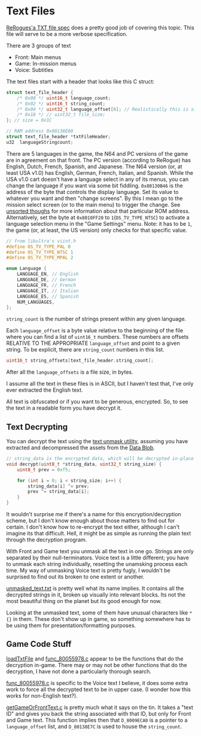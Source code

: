 # Text Files

[ReRogues'a TXT file spec](https://github.com/dpethes/rerogue/blob/master/doc/file_txt_spec.txt) does a pretty good job of covering this topic.
This file will serve to be a more verbose specification.

There are 3 groups of text

- Front: Main menus
- Game:  In-mission menus
- Voice: Subtitles

The text files start with a header that looks like this C struct:

```cpp
struct text_file_header {
    /* 0x00 */ uint16_t language_count;
    /* 0x02 */ uint16_t string_count;
    /* 0x04 */ uint32_t language_offset[6]; // Realistically this is sized to be the same as `language_count`, but whatever
    /* 0x18 */ // uint32_t file_size;
}; // size = 0x1C

// RAM address 0x80138E60
struct text_file_header *txtFileHeader;
u32  languageStringcount;
```

There are 5 languages in the game, the N64 and PC versions of the game are in agreement on that front.
The PC version (according to ReRogue) has English, Dutch, French, Spanish, and Japanese.
The N64 version (or, at least USA v1.0) has English, German, French, Italian, and Spanish.
While the USA v1.0 cart doesn't have a language select in any of its menus, you can change the language if you want via some bit fiddling.
`0x80130B46` is the address of the byte that controls the display language.
Set its value to whatever you want and then "change screens".
By this I mean go to the mission select screen (or to the main menu) to trigger the change.
See [unsorted thoughs](/docs/unsorted_thoughts/unsorted_thoughts.md) for more information about that particular ROM address.
Alternatively, set the byte at `0x8010FF20` to `1`(`OS_TV_TYPE_NTSC`) to activate a language selection menu in the "Game Settings" menu.
Note: it has to be `1`, the game (or, at least, the US version) only checks for that specific value.

```cpp
// from libultra's viint.h 
#define OS_TV_TYPE_PAL 0
#define OS_TV_TYPE_NTSC 1
#define OS_TV_TYPE_MPAL 2
```

```cpp
enum Language {
    LANGUAGE_EN, // English
    LANGUAGE_DE, // German
    LANGUAGE_FR, // French
    LANGUAGE_IT, // Italian
    LANGUAGE_ES, // Spanish
    NUM_LANGUAGES,
};
```

`string_count` is the number of strings present within any given language.

Each `language_offset` is a byte value relative to the beginning of the file where you can find a list of `uint16_t` numbers.
These numbers are offsets RELATIVE TO THE APPROPRIATE `language_offset` and point to a given string.
To be explicit, there are `string_count` numbers in this list.

```cpp
uint16_t string_offsets[text_file_header.string_count];
```

After all the `language_offsets` is a file size, in bytes.

I assume all the text in these files is in ASCII, but I haven't test that, I've only ever extracted the English text.

All text is obfuscated or if you want to be generous, encrypted.
So, to see the text in a readable form you have decrypt it.

## Text Decrypting

You can decrypt the text using the [text unmask utility](/docs/text_files/unmask_text.c), assuming you have extracted and decompressed the assets from the [Data Blob](/docs/data_blob/data_blob.md).

```cpp
// string_data is the encrypted data, which will be decrypted in-place
void decrypt(uint8_t *string_data, uint32_t string_size) {
    uint8_t prev = 0xf5;

    for (int i = 0; i < string_size; i++) {
        string_data[i] ^= prev;
        prev ^= string_data[i];
    }
}
```

It wouldn't surprise me if there's a name for this encryption/decryption scheme, but I don't know enough about those matters to find out for certain.
I don't know how to re-encrypt the text either, although I can't imagine its that difficult.
Hell, it might be as simple as running the plain text through the decryption program.

With Front and Game text you unmask all the text in one go.
Strings are only separated by their null-terminators.
Voice text is a little different; you have to unmask each string individually, resetting the unamsking process each time.
My way of unmasking Voice text is pretty fugly, I wouldn't be surprised to find out its broken to one extent or another.

[unmasked_text.txt](/docs/text_files/unmasked_text.txt) is pretty well what its name implies.
It contains all the decrypted strings in it, broken up visually into relevant blocks.
Its not the most beautiful thing on the planet but its good enough for now.

Looking at the unmasked text, some of them have unusual characters like `*{}` in them.
These don't show up in game, so something somewhere has to be using them for presentation/formatting purposes.

## Game Code Stuff

[loadTxtFile](loadTxtFile.c) and [func_80055978.c](/docs/text_files/func_80055978.c) appear to be the functions that do the decryption in-game.
There may or may not be other functions that do the decryption, I have not done a particularly thorough search.

[func_80055978.c](/docs/text_files/func_80055978.c) is specific to the Voice text I believe, it does some extra work to force all the decrypted text to be in upper case. (I wonder how this works for non-English text?).

[getGameOrFrontText.c](/docs/text_files/getGameOrFrontText.c) is pretty much what it says on the tin.
It takes a "text ID" and gives you back the string associated with that ID, but only for Front and Game text.
This function implies then that `D_8009ECA0` is a pointer to a `language_offset` list, and `D_80138E7C` is used to house the `string_count`.
